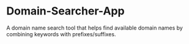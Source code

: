 # Domain-Searcher-App
A domain name search tool that helps find available domain names by combining keywords with prefixes/suffixes.
